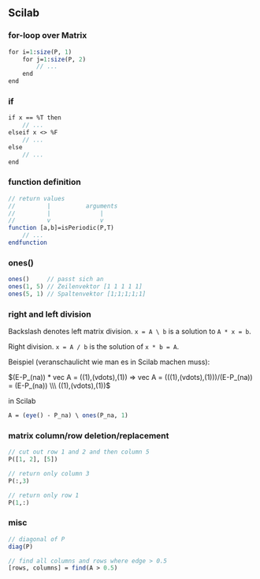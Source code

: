 ## Scilab

### for-loop over Matrix
```scilab
for i=1:size(P, 1)
    for j=1:size(P, 2)
        // ...
    end
end
```

### if

```scilab
if x == %T then
    // ...
elseif x <> %F
    // ...
else
    // ...
end
```

### function definition

```scilab
// return values
//         |          arguments
//         |              |
//         v              v
function [a,b]=isPeriodic(P,T)
    // ...
endfunction
```

### ones()

```scilab
ones()     // passt sich an
ones(1, 5) // Zeilenvektor [1 1 1 1 1]
ones(5, 1) // Spaltenvektor [1;1;1;1;1]
```

### right and left division

Backslash denotes left matrix division. `x = A \ b` is a solution to `A * x = b`.

Right division. `x = A / b` is the solution of `x * b = A`.

Beispiel (veranschaulicht wie man es in Scilab machen muss):

$(E-P_(na)) * vec A = ((1),(vdots),(1)) => vec A = (((1),(vdots),(1)))/(E-P_(na)) = (E-P_(na)) \\\ ((1),(vdots),(1))$

in Scilab

```scilab
A = (eye() - P_na) \ ones(P_na, 1)
```

### matrix column/row deletion/replacement

```scilab
// cut out row 1 and 2 and then column 5
P([1, 2], [5])

// return only column 3
P(:,3)

// return only row 1
P(1,:)
```

### misc

```scilab
// diagonal of P
diag(P) 

// find all columns and rows where edge > 0.5
[rows, columns] = find(A > 0.5)
```


